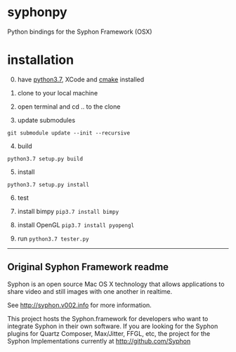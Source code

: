 # syphonpy
Python bindings for the Syphon Framework (OSX)

# installation

0. have [python3.7](https://www.python.org/downloads/release/python-370/), XCode and [cmake](https://cmake.org/install/) installed

1. clone to your local machine

2. open terminal and cd .. to the clone

3. update submodules
```
git submodule update --init --recursive
```

4. build
```
python3.7 setup.py build
```

5. install
```
python3.7 setup.py install
```

6. test
  1. install bimpy
    ```pip3.7 install bimpy```

  2. install OpenGL  ```pip3.7 install pyopengl```
  3. run ```python3.7 tester.py```

---

## Original Syphon Framework readme
Syphon is an open source Mac OS X technology that allows applications to share video and still images with one another in realtime.

See http://syphon.v002.info for more information.

This project hosts the Syphon.framework for developers who want to integrate Syphon in their own software. If you are looking for the Syphon plugins for Quartz Composer, Max/Jitter, FFGL, etc, the project for the Syphon Implementations currently at http://github.com/Syphon
